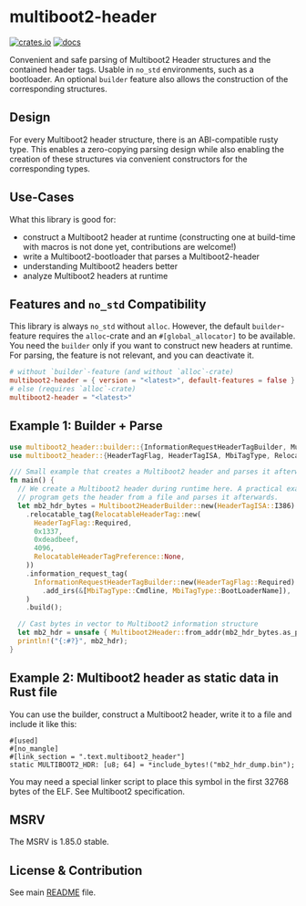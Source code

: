 # multiboot2-header

[![crates.io](https://img.shields.io/crates/v/multiboot2-header.svg)](https://crates.io/crates/multiboot2-header)
[![docs](https://docs.rs/multiboot2-header/badge.svg)](https://docs.rs/multiboot2-header/)

Convenient and safe parsing of Multiboot2 Header structures and the
contained header tags. Usable in `no_std` environments, such as a
bootloader. An optional `builder` feature also allows the construction of
the corresponding structures.

## Design

For every Multiboot2 header structure, there is an ABI-compatible rusty type.
This enables a zero-copying parsing design while also enabling the creation of
these structures via convenient constructors for the corresponding types.

## Use-Cases

What this library is good for:

- construct a Multiboot2 header at runtime (constructing one at build-time with
  macros is not done yet, contributions are welcome!)
- write a Multiboot2-bootloader that parses a Multiboot2-header
- understanding Multiboot2 headers better
- analyze Multiboot2 headers at runtime

## Features and `no_std` Compatibility

This library is always `no_std` without `alloc`. However, the default `builder`-
feature requires the `alloc`-crate and an `#[global_allocator]` to be available.
You need the `builder` only if you want to construct new headers at runtime.
For parsing, the feature is not relevant, and you can deactivate it.

```toml
# without `builder`-feature (and without `alloc`-crate)
multiboot2-header = { version = "<latest>", default-features = false }
# else (requires `alloc`-crate)
multiboot2-header = "<latest>"
```

## Example 1: Builder + Parse

```rust
use multiboot2_header::builder::{InformationRequestHeaderTagBuilder, Multiboot2HeaderBuilder};
use multiboot2_header::{HeaderTagFlag, HeaderTagISA, MbiTagType, RelocatableHeaderTag, RelocatableHeaderTagPreference, Multiboot2Header};

/// Small example that creates a Multiboot2 header and parses it afterwards.
fn main() {
  // We create a Multiboot2 header during runtime here. A practical example is that your
  // program gets the header from a file and parses it afterwards.
  let mb2_hdr_bytes = Multiboot2HeaderBuilder::new(HeaderTagISA::I386)
    .relocatable_tag(RelocatableHeaderTag::new(
      HeaderTagFlag::Required,
      0x1337,
      0xdeadbeef,
      4096,
      RelocatableHeaderTagPreference::None,
    ))
    .information_request_tag(
      InformationRequestHeaderTagBuilder::new(HeaderTagFlag::Required)
        .add_irs(&[MbiTagType::Cmdline, MbiTagType::BootLoaderName]),
    )
    .build();

  // Cast bytes in vector to Multiboot2 information structure
  let mb2_hdr = unsafe { Multiboot2Header::from_addr(mb2_hdr_bytes.as_ptr().cast()) };
  println!("{:#?}", mb2_hdr);
}
```

## Example 2: Multiboot2 header as static data in Rust file

You can use the builder, construct a Multiboot2 header, write it to a file and
include it like this:

```
#[used]
#[no_mangle]
#[link_section = ".text.multiboot2_header"]
static MULTIBOOT2_HDR: [u8; 64] = *include_bytes!("mb2_hdr_dump.bin");
```

You may need a special linker script to place this symbol in the first 32768
bytes of the ELF. See Multiboot2 specification.

## MSRV

The MSRV is 1.85.0 stable.

## License & Contribution

See main [README](https://github.com/rust-osdev/multiboot2/blob/main/README.md)
file.
